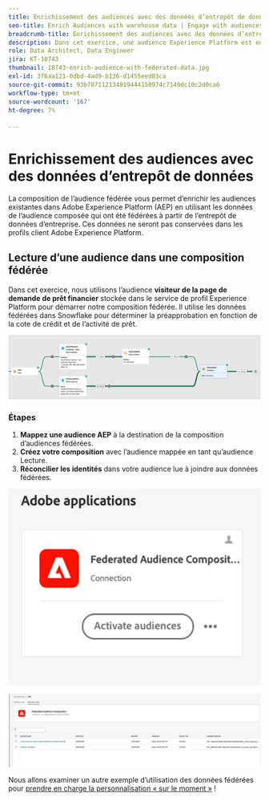 ```yaml
---
title: Enrichissement des audiences avec des données d’entrepôt de données
seo-title: Enrich Audiences with warehouse data | Engage with audiences directly from your data warehouse using Federated Audience Composition
breadcrumb-title: Enrichissement des audiences avec des données d’entrepôt de données
description: Dans cet exercice, une audience Experience Platform est enrichie de données d’entrepôt de données.
role: Data Architect, Data Engineer
jira: KT-18743
thumbnail: 18743-enrich-audience-with-federated-data.jpg
exl-id: 3f6aa121-0dbd-4ad9-b136-d1455eed03ca
source-git-commit: 93b787112134919444150974c7149dc10c2d0ca6
workflow-type: tm+mt
source-wordcount: '167'
ht-degree: 7%

---
```


# Enrichissement des audiences avec des données d’entrepôt de données

La composition de l’audience fédérée vous permet d’enrichir les audiences existantes dans Adobe Experience Platform (AEP) en utilisant les données de l’audience composée qui ont été fédérées à partir de l’entrepôt de données d’entreprise. Ces données ne seront pas conservées dans les profils client Adobe Experience Platform.

## Lecture d’une audience dans une composition fédérée

Dans cet exercice, nous utilisons l’audience **visiteur de la page de demande de prêt financier** stockée dans le service de profil Experience Platform pour démarrer notre composition fédérée. Il utilise les données fédérées dans Snowflake pour déterminer la préapprobation en fonction de la cote de crédit et de l’activité de prêt.

![federated-composition-example](assets/snowflake-preapproval.png)

### Étapes

1. **Mappez une audience AEP** à la destination de la composition d’audiences fédérées.
2. **Créez votre composition** avec l’audience mappée en tant qu’audience Lecture.
3. **Réconcilier les identités** dans votre audience lue à joindre aux données fédérées.

![federated-method-1-1](assets/federated-method-1-1.png)

![federated-method-1-2](assets/federated-method-1-2.png)

Nous allons examiner un autre exemple d’utilisation des données fédérées pour [prendre en charge la personnalisation « sur le moment »](deliver-in-the-moment-personalization.md) !
